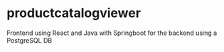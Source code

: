 # productcatalogviewer
Frontend using React and Java with Springboot for the backend using a PostgreSQL DB

